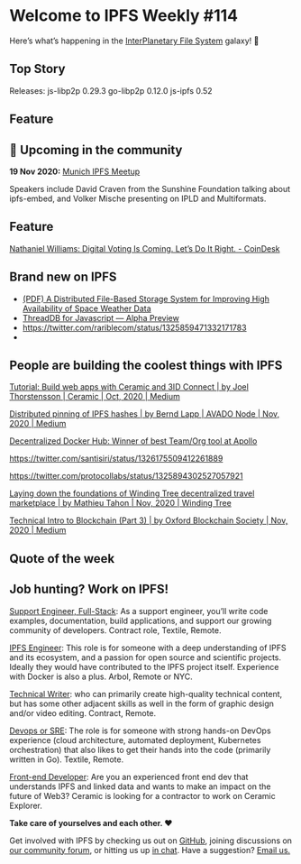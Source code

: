 # Welcome to IPFS Weekly #114

Here’s what’s happening in the [InterPlanetary File System](https://ipfs.io/) galaxy! 🚀

## Top Story
Releases:
js-libp2p 0.29.3
go-libp2p 0.12.0
js-ipfs 0.52


## Feature


## 📆 Upcoming in the community

**19 Nov 2020:** [Munich IPFS Meetup](https://www.meetup.com/de-DE/Munich-IPFS-User-Group)

Speakers include David Craven from the Sunshine Foundation talking about ipfs-embed, and Volker Mische presenting on IPLD and Multiformats.

## Feature
[Nathaniel Williams: Digital Voting Is Coming. Let’s Do It Right. - CoinDesk](https://www.coindesk.com/digital-voting-privacy-blockchain)

## Brand new on IPFS
* [(PDF) A Distributed File-Based Storage System for Improving High Availability of Space Weather Data](https://www.researchgate.net/publication/337450101_A_Distributed_File-Based_Storage_System_for_Improving_High_Availability_of_Space_Weather_Data)
* [ThreadDB for Javascript — Alpha Preview](https://blog.textile.io/threaddb-for-javascript-alpha-preview/)
* https://twitter.com/rariblecom/status/1325859471332171783
* 

## People are building the coolest things with IPFS
[Tutorial: Build web apps with Ceramic and 3ID Connect | by Joel Thorstensson | Ceramic | Oct, 2020 | Medium](https://medium.com/ceramic/tutorial-build-web-apps-with-ceramic-and-3id-connect-bd1353b8876a)

[Distributed pinning of IPFS hashes | by Bernd Lapp | AVADO Node | Nov, 2020 | Medium](https://medium.com/avado-node/distributed-pinning-of-ipfs-hashes-a6a977f980d3)

[Decentralized Docker Hub: Winner of best Team/Org tool at Apollo](https://blog.textile.io/apollo-ddocker-winner/)

https://twitter.com/santisiri/status/1326175509412261889

https://twitter.com/protocollabs/status/1325894302527057921

[Laying down the foundations of Winding Tree decentralized travel marketplace | by Mathieu Tahon | Nov, 2020 | Winding Tree](https://blog.windingtree.com/laying-down-the-foundations-of-winding-tree-decentralized-travel-marketplace-3007ac896f3f)

[Technical Intro to Blockchain (Part 3) | by Oxford Blockchain Society | Nov, 2020 | Medium](https://oxfordblockchain.medium.com/technical-intro-to-blockchain-part-3-68a6dccc429e)


## Quote of the week


## Job hunting? Work on IPFS!

[Support Engineer, Full-Stack](https://textile.breezy.hr/p/b4aada03ce62-support-engineer-full-stack-contractor): As a support engineer, you’ll write code examples, documentation, build applications, and support our growing community of developers. Contract role, Textile, Remote.

[IPFS Engineer](https://authenticjobs.com/job/3315/arbol-inc-ipfs-engineer): This role is for someone with a deep understanding of IPFS and its ecosystem, and a passion for open source and scientific projects. Ideally they would have contributed to the IPFS project itself. Experience with Docker is also a plus. Arbol, Remote or NYC.

[Technical Writer](https://www.notion.so/Hiring-Technical-Writer-bc6a543f6bea40f28c06abfbfd810ea4): who can primarily create high-quality technical content, but has some other adjacent skills as well in the form of graphic design and/or video editing. Contract, Remote.

[Devops or SRE](https://authenticjobs.com/job/3006/textile-devops-or-sre/): The role is for someone with strong hands-on DevOps experience (cloud architecture, automated deployment, Kubernetes orchestration) that also likes to get their hands into the code (primarily written in Go). Textile, Remote.  

[Front-end Developer](https://twitter.com/ceramicnetwork/status/1305886402886995968): Are you an experienced front end dev that understands IPFS and linked data and wants to make an impact on the future of Web3? Ceramic is looking for a contractor to work on Ceramic Explorer.

**Take care of yourselves and each other. ❤️**

Get involved with IPFS by checking us out on [GitHub](https://github.com/ipfs), joining discussions on [our community forum](https://discuss.ipfs.io/), or hitting us up [in chat](https://riot.im/app/#/room/#ipfs:matrix.org). Have a suggestion? [Email us.](mailto:newsletter@ipfs.io)
